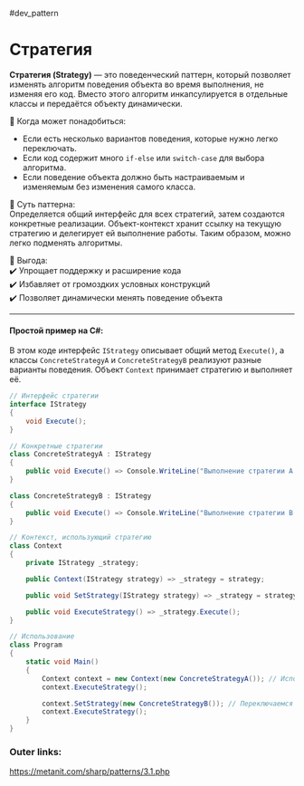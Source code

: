 #dev_pattern
# Стратегия

**Стратегия (Strategy)** — это поведенческий паттерн, который позволяет изменять алгоритм поведения объекта во время выполнения, не изменяя его код. Вместо этого алгоритм инкапсулируется в отдельные классы и передаётся объекту динамически.

📌 Когда может понадобиться:  
- Если есть несколько вариантов поведения, которые нужно легко переключать.  
- Если код содержит много `if-else` или `switch-case` для выбора алгоритма.  
- Если поведение объекта должно быть настраиваемым и изменяемым без изменения самого класса.

📌 Суть паттерна:  
Определяется общий интерфейс для всех стратегий, затем создаются конкретные реализации. Объект-контекст хранит ссылку на текущую стратегию и делегирует ей выполнение работы. Таким образом, можно легко подменять алгоритмы.

📌 Выгода:  
✔️ Упрощает поддержку и расширение кода  
✔️ Избавляет от громоздких условных конструкций  
✔️ Позволяет динамически менять поведение объекта  

---
#### Простой пример на C#:
В этом коде интерфейс `IStrategy` описывает общий метод `Execute()`, а классы `ConcreteStrategyA` и `ConcreteStrategyB` реализуют разные варианты поведения. Объект `Context` принимает стратегию и выполняет её.

```csharp
// Интерфейс стратегии
interface IStrategy
{
    void Execute();
}

// Конкретные стратегии
class ConcreteStrategyA : IStrategy
{
    public void Execute() => Console.WriteLine("Выполнение стратегии A 🚀");
}

class ConcreteStrategyB : IStrategy
{
    public void Execute() => Console.WriteLine("Выполнение стратегии B ⚡");
}

// Контекст, использующий стратегию
class Context
{
    private IStrategy _strategy;

    public Context(IStrategy strategy) => _strategy = strategy;

    public void SetStrategy(IStrategy strategy) => _strategy = strategy;

    public void ExecuteStrategy() => _strategy.Execute();
}

// Использование
class Program
{
    static void Main()
    {
        Context context = new Context(new ConcreteStrategyA()); // Используем стратегию A
        context.ExecuteStrategy();

        context.SetStrategy(new ConcreteStrategyB()); // Переключаемся на стратегию B
        context.ExecuteStrategy();
    }
}
````

### Outer links:
https://metanit.com/sharp/patterns/3.1.php